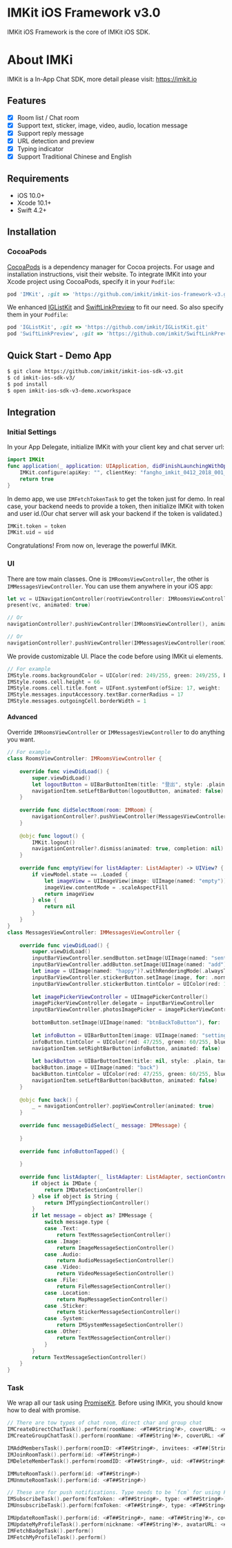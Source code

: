 # IMKit iOS Framework v3.0
IMKit iOS Framework is the core of IMKit iOS SDK.

# About IMKi
IMKit is a In-App Chat SDK,  more detail please visit: https://imkit.io

## Features

- [x] Room list / Chat room
- [x] Support text, sticker, image, video, audio, location message
- [x] Support reply message
- [x] URL detection and preview
- [x] Typing indicator
- [x] Support Traditional Chinese and English

## Requirements

- iOS 10.0+
- Xcode 10.1+
- Swift 4.2+

## Installation

### CocoaPods
[CocoaPods](https://cocoapods.org) is a dependency manager for Cocoa projects. For usage and installation instructions, visit their website. To integrate IMKit into your Xcode project using CocoaPods, specify it in your `Podfile`:

```ruby
pod 'IMKit', :git => 'https://github.com/imkit/imkit-ios-framework-v3.git', :branch => 'swift4.2'
```
We enhanced [IGListKit](https://github.com/Instagram/IGListKit) and [SwiftLinkPreview](https://github.com/LeonardoCardoso/SwiftLinkPreview) to fit our need. So also specify them in your `Podfile`:

```ruby
pod 'IGListKit', :git => 'https://github.com/imkit/IGListKit.git'
pod 'SwiftLinkPreview', :git => 'https://github.com/imkit/SwiftLinkPreview.git'
```

## Quick Start - Demo App
```bash
$ git clone https://github.com/imkit/imkit-ios-sdk-v3.git
$ cd imkit-ios-sdk-v3/
$ pod install
$ open imkit-ios-sdk-v3-demo.xcworkspace
```

## Integration

### Initial Settings
In your App Delegate, initialize IMKit with your client key and chat server url:
```swift
import IMKit
func application(_ application: UIApplication, didFinishLaunchingWithOptions launchOptions: [UIApplicationLaunchOptionsKey: Any]?) -> Bool {
    IMKit.configure(apiKey: "", clientKey: "fangho_imkit_0412_2018_001_clientkey", chatServerURL: URL(string: "https://chat.fangho.com")!, authServerURL: URL(string: "https://auth.fangho.com")!, bucket: "chatserver-upload")
    return true
}
```
In demo app, we use `IMFetchTokenTask` to get the token just for demo. In real case, your backend needs to provide a token, then initialize IMKit with token and user id.(Our chat server will ask your backend if the token is validated.)
```swift
IMKit.token = token
IMKit.uid = uid
```

Congratulations! From now on, leverage the powerful IMKit.

 ### UI
 There are tow main classes. One is `IMRoomsViewController`, the other is `IMMessagesViewController`.
 You can use them anywhere in your iOS app:
 ```swift
let vc = UINavigationController(rootViewController: IMRoomsViewController())
present(vc, animated: true)

// Or
navigationController?.pushViewController(IMRoomsViewController(), animated: true)

// Or
navigationController?.pushViewController(IMMessagesViewController(roomID: room.id), animated: true)
 ```
We provide customizable UI. Place the code before using IMKit ui elements.
```swift
// For example
IMStyle.rooms.backgroundColor = UIColor(red: 249/255, green: 249/255, blue: 249/255, alpha: 1)
IMStyle.rooms.cell.height = 66
IMStyle.rooms.cell.title.font = UIFont.systemFont(ofSize: 17, weight: .regular)
IMStyle.messages.inputAccessory.textBar.cornerRadius = 17
IMStyle.messages.outgoingCell.borderWidth = 1
```
#### Advanced
Override `IMRoomsViewController` or `IMMessagesViewController` to do anything you want.

```swift
// For example
class RoomsViewController: IMRoomsViewController {
    
    override func viewDidLoad() {
        super.viewDidLoad()
        let logoutButton = UIBarButtonItem(title: "登出", style: .plain, target: self, action: #selector(logout))
        navigationItem.setLeftBarButton(logoutButton, animated: false)
    }
    
    override func didSelectRoom(room: IMRoom) {
        navigationController?.pushViewController(MessagesViewController(roomID: room.id), animated: true)
    }
    
    @objc func logout() {
        IMKit.logout()
        navigationController?.dismiss(animated: true, completion: nil)
    }
    
    override func emptyView(for listAdapter: ListAdapter) -> UIView? {
        if viewModel.state == .Loaded {
            let imageView = UIImageView(image: UIImage(named: "empty"))
            imageView.contentMode = .scaleAspectFill
            return imageView
        } else {
            return nil
        }
    }
}
class MessagesViewController: IMMessagesViewController {
 
    override func viewDidLoad() {
        super.viewDidLoad()
        inputBarViewController.sendButton.setImage(UIImage(named: "sent"), for: .normal)
        inputBarViewController.addButton.setImage(UIImage(named: "add"), for: .normal)
        let image = UIImage(named: "happy")?.withRenderingMode(.alwaysTemplate)
        inputBarViewController.stickerButton.setImage(image, for: .normal)
        inputBarViewController.stickerButton.tintColor = UIColor(red: 158/255, green: 158/255, blue: 158/255, alpha: 1)
        
        let imagePickerViewController = UIImagePickerController()
        imagePickerViewController.delegate = inputBarViewController
        inputBarViewController.photosImagePicker = imagePickerViewController
        
        bottomButton.setImage(UIImage(named: "btnBackToButton"), for: .normal)
        
        let infoButton = UIBarButtonItem(image: UIImage(named: "setting"), style: .plain, target: self, action: #selector(infoButtonTapped))
        infoButton.tintColor = UIColor(red: 47/255, green: 60/255, blue: 75/255, alpha: 1)
        navigationItem.setRightBarButton(infoButton, animated: false)
        
        let backButton = UIBarButtonItem(title: nil, style: .plain, target: self, action: #selector(back))
        backButton.image = UIImage(named: "back")
        backButton.tintColor = UIColor(red: 47/255, green: 60/255, blue: 75/255, alpha: 1)
        navigationItem.setLeftBarButton(backButton, animated: false)
    }
    
    @objc func back() {
        _ = navigationController?.popViewController(animated: true)
    }
    
    override func messageDidSelect(_ message: IMMessage) {
      
    }
    
    override func infoButtonTapped() {
        
    }
    
    override func listAdapter(_ listAdapter: ListAdapter, sectionControllerFor object: Any) -> ListSectionController {
        if object is IMDate {
            return IMDateSectionController()
        } else if object is String {
            return IMTypingSectionController()
        }
        if let message = object as? IMMessage {
            switch message.type {
            case .Text:
                return TextMessageSectionController()
            case .Image:
                return ImageMessageSectionController()
            case .Audio:
                return AudioMessageSectionController()
            case .Video:
                return VideoMessageSectionController()
            case .File:
                return FileMessageSectionController()
            case .Location:
                return MapMessageSectionController()
            case .Sticker:
                return StickerMessageSectionController()
            case .System:
                return IMSystemMessageSectionController()
            case .Other:
                return TextMessageSectionController()
            }
        }
        return TextMessageSectionController()
    }
}
```

### Task

We wrap all our task using [PromiseKit](https://github.com/mxcl/PromiseKit). Before using IMKit, you should know how to deal with promise.

```swift
// There are tow types of chat room, direct char and group chat
IMCreateDirectChatTask().perform(roomName: <#T##String?#>, coverURL: <#T##URL?#>, description: <#T##String?#>, invitee: <#T##String#>, isSystemMessageEnabled: <#T##Bool#>)
IMCreateGroupChatTask().perform(roomName: <#T##String?#>, coverURL: <#T##URL?#>, description: <#T##String?#>, invitees: <#T##[String]#>, isSystemMessageEnabled: <#T##Bool#>)

IMAddMembersTask().perform(roomID: <#T##String#>, invitees: <#T##[String]#>, isSystemMessageEnabled: <#T##Bool#>)
IMJoinRoomTask().perform(id: <#T##String#>)
IMDeleteMemberTask().perform(roomdID: <#T##String#>, uid: <#T##String#>)

IMMuteRoomTask().perform(id: <#T##String#>)
IMUnmuteRoomTask().perform(id: <#T##String#>)

// These are for push notifications. Type needs to be `fcm` for using Firebase Cloud Messaging and `ios` for APNS
IMSubscribeTask().perform(fcmToken: <#T##String#>, type: <#T##String#>)
IMUnsubscribeTask().perform(fcmToken: <#T##String#>, type: <#T##String#>)

IMUpdateRoomTask().perform(id: <#T##String#>, name: <#T##String?#>, coverURL: <#T##URL?#>)
IMUpdateMyProfileTask().perform(nickname: <#T##String?#>, avatarURL: <#T##URL?#>, description: <#T##String?#>)
IMFetchBadgeTask().perform()
IMFetchMyProfileTask().perform()
```
